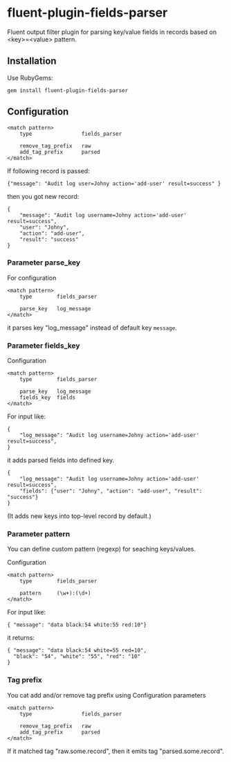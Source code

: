 fluent-plugin-fields-parser
===========================

Fluent output filter plugin for parsing key/value fields in records
based on &lt;key>=&lt;value> pattern.

## Installation

Use RubyGems:

    gem install fluent-plugin-fields-parser

## Configuration

    <match pattern>
        type                fields_parser

        remove_tag_prefix   raw
        add_tag_prefix      parsed
    </match>

If following record is passed:

```
{"message": "Audit log user=Johny action='add-user' result=success" }
```

then you got new record:

```
{
    "message": "Audit log username=Johny action='add-user' result=success",
    "user": "Johny",
    "action": "add-user",
    "result": "success"
}
```

### Parameter parse_key

For configuration

    <match pattern>
        type        fields_parser

        parse_key   log_message
    </match>

it parses key "log_message" instead of default key `message`.

### Parameter fields_key

Configuration

    <match pattern>
        type        fields_parser

        parse_key   log_message
        fields_key  fields
    </match>

For input like:

```
{
    "log_message": "Audit log username=Johny action='add-user' result=success",
}
```

it adds parsed fields into defined key.

```
{
    "log_message": "Audit log username=Johny action='add-user' result=success",
    "fields": {"user": "Johny", "action": "add-user", "result": "success"}
}
```

(It adds new keys into top-level record by default.)

### Parameter pattern

You can define custom pattern (regexp) for seaching keys/values.

Configuration

    <match pattern>
        type        fields_parser

        pattern     (\w+):(\d+)
    </match>

For input like:
```
{ "message": "data black:54 white:55 red:10"}
```

it returns:

```
{ "message": "data black:54 white=55 red=10",
  "black": "54", "white": "55", "red": "10"
}
```

### Tag prefix

You cat add and/or remove tag prefix using Configuration parameters

    <match pattern>
        type                fields_parser

        remove_tag_prefix   raw
        add_tag_prefix      parsed
    </match>

If it matched tag "raw.some.record", then it emits tag "parsed.some.record".


